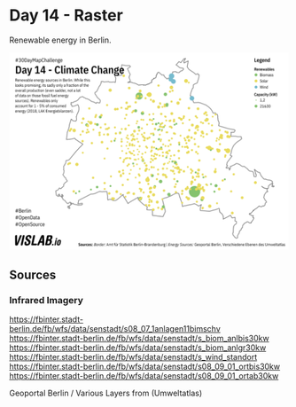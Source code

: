 # Day 14 - Raster
Renewable energy in Berlin.

![14](14.png)

## Sources

### Infrared Imagery

https://fbinter.stadt-berlin.de/fb/wfs/data/senstadt/s08_07_1anlagen11bimschv
https://fbinter.stadt-berlin.de/fb/wfs/data/senstadt/s_biom_anlbis30kw
https://fbinter.stadt-berlin.de/fb/wfs/data/senstadt/s_biom_anlgr30kw
https://fbinter.stadt-berlin.de/fb/wfs/data/senstadt/s_wind_standort
https://fbinter.stadt-berlin.de/fb/wfs/data/senstadt/s08_09_01_ortbis30kw
https://fbinter.stadt-berlin.de/fb/wfs/data/senstadt/s08_09_01_ortab30kw

Geoportal Berlin / Various Layers from (Umweltatlas)
